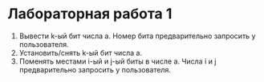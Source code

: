 ﻿# Лабораторная работа 1

1. Вывести k-ый бит числа a. Номер бита предварительно запросить у пользователя.
2. Установить/снять k-ый бит числа a.
3. Поменять местами i-ый и j-ый биты в числе a. Числа i и j предварительно запросить у пользователя.